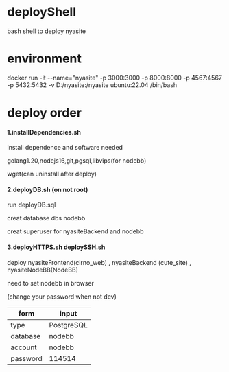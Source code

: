 # deployShell

bash shell to deploy nyasite

# environment

docker run -it --name="nyasite" -p 3000:3000 -p 8000:8000 -p 4567:4567  -p 5432:5432  -v D:/nyasite:/nyasite ubuntu:22.04 /bin/bash

# deploy order

#### 1.installDependencies.sh

install dependence and software needed

golang1.20,nodejs16,git,pgsql,libvips(for nodebb)

wget(can uninstall after deploy)

#### 2.deployDB.sh (on not root)

run deployDB.sql

creat database dbs nodebb

creat superuser for nyasiteBackend and nodebb

#### 3.deployHTTPS.sh deploySSH.sh

deploy nyasiteFrontend(cirno_web) , nyasiteBackend (cute_site) , nyasiteNodeBB(NodeBB)

need to set nodebb in browser

(change your password when not dev)

| form     | input      |
| -------- | ---------- |
| type     | PostgreSQL |
| database | nodebb     |
| account  | nodebb     |
| password | 114514     |